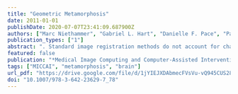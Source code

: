 ```yaml
---
title: "Geometric Metamorphosis"
date: 2011-01-01
publishDate: 2020-07-07T23:41:09.687900Z
authors: ["Marc Niethammer", "Gabriel L. Hart", "Danielle F. Pace", "Paul M. Vespa", "Andrei Irimia", "John D. Van Horn", "Stephen R. Aylward"]
publication_types: ["1"]
abstract: ". Standard image registration methods do not account for changes in image appearance. Hence, metamorphosis approaches have been developed which jointly estimate a space deformation and a change in image appearance to construct a spatio-temporal trajectory smoothly transforming a source to a target image. For standard metamorphosis, geometric changes are not explicitly modeled. We propose a geometric metamorphosis formulation, which explains changes in image appearance by a global deformation, a deformation of a geometric model, and an image composition model. This work is motivated by the clinical challenge of predicting the long-term effects of traumatic brain injuries based on time-series images. This work is also applicable to the quantification of tumor progression (e.g., estimating its infiltrating and displacing components) and predicting chronic blood perfusion changes after stroke. We demonstrate the utility of the method using simulated data as well as scans from a clinical traumatic brain injury patient."
featured: false
publication: "*Medical Image Computing and Computer-Assisted Intervention - MICCAI 2011 - 14th International Conference, Toronto, Canada, September 18-22, 2011, Proceedings, Part II*"
tags: ["MICCAI", "metamorphosis", "brain"]
url_pdf: "https://drive.google.com/file/d/1jYIEJXDAbmecFVsVu-vQ945CUS28nO_j"
doi: "10.1007/978-3-642-23629-7_78"
---
```



